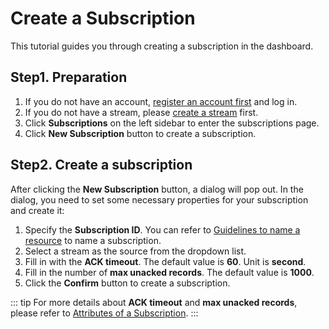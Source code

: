 # Create a Subscription

This tutorial guides you through creating a subscription in the dashboard.

## Step1. Preparation

1. If you do not have an account, [register an account first](../getting-started/apply-for-a-trial.md) and log in.
2. If you do not have a stream, please [create a stream](../manage-streams/create-a-stream.md) first.
3. Click **Subscriptions** on the left sidebar to enter the subscriptions page.
4. Click **New Subscription** button to create a subscription.

## Step2. Create a subscription

After clicking the **New Subscription** button, a dialog will pop out. In the dialog, you need to set some necessary properties for your subscription and create it:

1. Specify the **Subscription ID**. You can refer to [Guidelines to name a resource](https://hstream.io/docs/en/latest/guides/streams.html#guidelines-to-name-a-resource) to name a subscription.
2. Select a stream as the source from the dropdown list.
3. Fill in with the **ACK timeout**. The default value is **60**. Unit is **second**.
4. Fill in the number of **max unacked records**. The default value is **1000**.
5. Click the **Confirm** button to create a subscription.

::: tip
For more details about **ACK timeout** and **max unacked records**, please refer to [Attributes of a Subscription](https://hstream.io/docs/en/latest/guides/subscription.html#attributes-of-a-subscription).
:::
